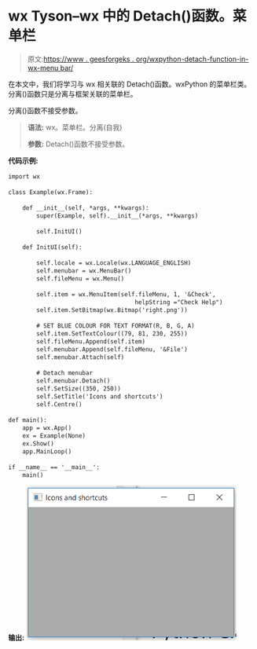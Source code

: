# wx Tyson–wx 中的 Detach()函数。菜单栏

> 原文:[https://www . geesforgeks . org/wxpython-detach-function-in-wx-menu bar/](https://www.geeksforgeeks.org/wxpython-detach-function-in-wx-menubar/)

在本文中，我们将学习与 wx 相关联的 Detach()函数。wxPython 的菜单栏类。分离()函数只是分离与框架关联的菜单栏。

分离()函数不接受参数。

> **语法:** wx。菜单栏。分离(自我)
> 
> **参数:** Detach()函数不接受参数。

**代码示例:**

```
import wx

class Example(wx.Frame):

    def __init__(self, *args, **kwargs):
        super(Example, self).__init__(*args, **kwargs)

        self.InitUI()

    def InitUI(self):

        self.locale = wx.Locale(wx.LANGUAGE_ENGLISH)
        self.menubar = wx.MenuBar()
        self.fileMenu = wx.Menu()

        self.item = wx.MenuItem(self.fileMenu, 1, '&Check', 
                                    helpString ="Check Help")
        self.item.SetBitmap(wx.Bitmap('right.png'))

        # SET BLUE COLOUR FOR TEXT FORMAT(R, B, G, A)
        self.item.SetTextColour((79, 81, 230, 255))
        self.fileMenu.Append(self.item)
        self.menubar.Append(self.fileMenu, '&File')
        self.menubar.Attach(self)

        # Detach menubar
        self.menubar.Detach()
        self.SetSize((350, 250))
        self.SetTitle('Icons and shortcuts')
        self.Centre()

def main():
    app = wx.App()
    ex = Example(None)
    ex.Show()
    app.MainLoop()

if __name__ == '__main__':
    main()
```

**输出:**
![](img/05c3175bb17b9402fcf8198cb61848b5.png)